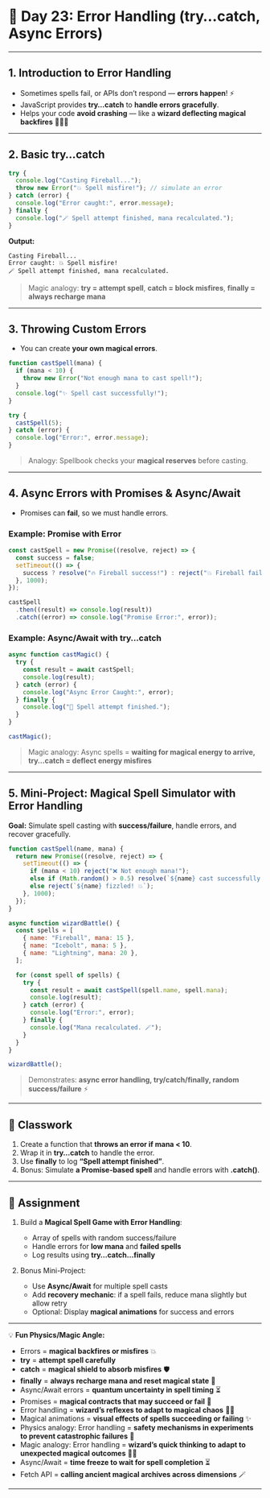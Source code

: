 
# 📘 Day 23: Error Handling (**try…catch**, Async Errors)

---

## **1. Introduction to Error Handling**

- Sometimes spells fail, or APIs don’t respond — **errors happen**! ⚡
- JavaScript provides **try…catch** to **handle errors gracefully**.
- Helps your code **avoid crashing** — like a **wizard deflecting magical backfires** 🧙‍♂️✨

---

## **2. Basic try…catch**

```javascript
try {
  console.log("Casting Fireball...");
  throw new Error("💥 Spell misfire!"); // simulate an error
} catch (error) {
  console.log("Error caught:", error.message);
} finally {
  console.log("🪄 Spell attempt finished, mana recalculated.");
}
```

**Output:**

```
Casting Fireball...
Error caught: 💥 Spell misfire!
🪄 Spell attempt finished, mana recalculated.
```

> Magic analogy: **try = attempt spell**, **catch = block misfires**, **finally = always recharge mana**

---

## **3. Throwing Custom Errors**

- You can create **your own magical errors**.

```javascript
function castSpell(mana) {
  if (mana < 10) {
    throw new Error("Not enough mana to cast spell!");
  }
  console.log("✨ Spell cast successfully!");
}

try {
  castSpell(5);
} catch (error) {
  console.log("Error:", error.message);
}
```

> Analogy: Spellbook checks your **magical reserves** before casting.

---

## **4. Async Errors with Promises & Async/Await**

- Promises can **fail**, so we must handle errors.

### Example: Promise with Error

```javascript
const castSpell = new Promise((resolve, reject) => {
  const success = false;
  setTimeout(() => {
    success ? resolve("🔥 Fireball success!") : reject("💥 Fireball failed!");
  }, 1000);
});

castSpell
  .then((result) => console.log(result))
  .catch((error) => console.log("Promise Error:", error));
```

### Example: Async/Await with **try…catch**

```javascript
async function castMagic() {
  try {
    const result = await castSpell;
    console.log(result);
  } catch (error) {
    console.log("Async Error Caught:", error);
  } finally {
    console.log("🔮 Spell attempt finished.");
  }
}

castMagic();
```

> Magic analogy: Async spells = **waiting for magical energy to arrive, try…catch = deflect energy misfires**

---

## **5. Mini-Project: Magical Spell Simulator with Error Handling**

**Goal:** Simulate spell casting with **success/failure**, handle errors, and recover gracefully.

```javascript
function castSpell(name, mana) {
  return new Promise((resolve, reject) => {
    setTimeout(() => {
      if (mana < 10) reject("❌ Not enough mana!");
      else if (Math.random() > 0.5) resolve(`${name} cast successfully! ✨`);
      else reject(`${name} fizzled! 💥`);
    }, 1000);
  });
}

async function wizardBattle() {
  const spells = [
    { name: "Fireball", mana: 15 },
    { name: "Icebolt", mana: 5 },
    { name: "Lightning", mana: 20 },
  ];

  for (const spell of spells) {
    try {
      const result = await castSpell(spell.name, spell.mana);
      console.log(result);
    } catch (error) {
      console.log("Error:", error);
    } finally {
      console.log("Mana recalculated. 🪄");
    }
  }
}

wizardBattle();
```

> Demonstrates: **async error handling, try/catch/finally, random success/failure** ⚡

---

## 🎯 Classwork

1. Create a function that **throws an error if mana < 10**.
2. Wrap it in **try…catch** to handle the error.
3. Use **finally** to log **“Spell attempt finished”**.
4. Bonus: Simulate **a Promise-based spell** and handle errors with **.catch()**.

---

## 📝 Assignment

1. Build a **Magical Spell Game with Error Handling**:

   - Array of spells with random success/failure
   - Handle errors for **low mana** and **failed spells**
   - Log results using **try…catch…finally**

2. Bonus Mini-Project:

   - Use **Async/Await** for multiple spell casts
   - Add **recovery mechanic**: if a spell fails, reduce mana slightly but allow retry
   - Optional: Display **magical animations** for success and errors

---

💡 **Fun Physics/Magic Angle:**

- Errors = **magical backfires or misfires** 💥
- **try** = **attempt spell carefully**
- **catch** = **magical shield to absorb misfires** 🛡️
- **finally** = **always recharge mana and reset magical state** 🔮
- Async/Await errors = **quantum uncertainty in spell timing** ⏳
- Promises = **magical contracts that may succeed or fail** 📜
- Error handling = **wizard’s reflexes to adapt to magical chaos** 🧙‍♂️
- Magical animations = **visual effects of spells succeeding or failing** ✨
- Physics analogy: Error handling = **safety mechanisms in experiments to prevent catastrophic failures** 🧪
- Magic analogy: Error handling = **wizard’s quick thinking to adapt to unexpected magical outcomes** 🧙‍♂️
- Async/Await = **time freeze to wait for spell completion** ⏳
- Fetch API = **calling ancient magical archives across dimensions** 🪄
---